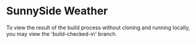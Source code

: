 # SunnySide Weather
To view the result of the build process without cloning and running locally, you may view the 'build-checked-in' branch.
